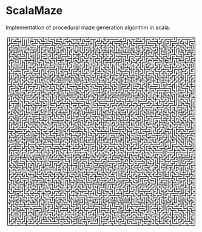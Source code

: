 # ScalaMaze
Implementation of procedural maze generation algorithm in scala.

![test](https://raw.githubusercontent.com/riiswa/ScalaMaze/master/test.svg)



